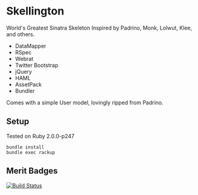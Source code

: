 # Skellington

World's Greatest Sinatra Skeleton
Inspired by Padrino, Monk, Lolwut, Klee, and others.

- DataMapper
- RSpec
- Webrat
- Twitter Bootstrap
- jQuery
- HAML
- AssetPack
- Bundler

Comes with a simple User model, lovingly ripped from Padrino.

## Setup

Tested on Ruby 2.0.0-p247

```
bundle install
bundle exec rackup
```

## Merit Badges

[![Build
Status](https://travis-ci.org/audy/skellington.png?branch=master)](https://travis-ci.org/audy/skellington)
